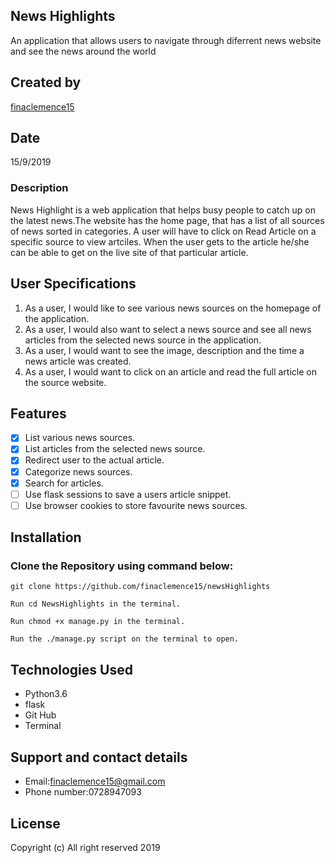 ## News Highlights

An application that allows users to navigate through diferrent news website and see the news around the world 

## Created by 

[finaclemence15](https://github.com/finaclemence15)

## Date

15/9/2019

### Description

News Highlight is a web application that helps busy people to catch up on the latest news.The website has the home page, that has a list of all sources of news sorted in categories. A user will have to click on Read Article on a specific source to view artciles. When the user gets to the article he/she can be able to get on the live site of that particular article.

## User Specifications

1. As a user, I would like to see various news sources on the homepage of the application.
2. As a user, I would also want to select a news source and see all news articles from the selected news source in the application.
3. As a user, I would want to see the image, description and the time a news article was created.
4. As a user, I would want to click on an article and read the full article on the source website.

## Features

 - [x]  List various news sources. 
 - [x] List articles from the selected news source.
 - [x] Redirect user to the actual article.
 - [x] Categorize news sources.
 - [x] Search for articles.
 - [ ] Use flask sessions to save a users article snippet.
 - [ ] Use browser cookies to store favourite news sources.

## Installation

 ### Clone  the Repository using  command below:

```
git clone https://github.com/finaclemence15/newsHighlights

Run cd NewsHighlights in the terminal.

Run chmod +x manage.py in the terminal.

Run the ./manage.py script on the terminal to open.
```

## Technologies Used

* Python3.6
* flask
* Git Hub
* Terminal

## Support and contact details

* Email:finaclemence15@gmail.com
* Phone number:0728947093

## License

Copyright (c) All right reserved 2019


